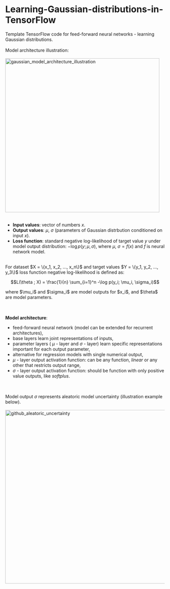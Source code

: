 # Learning-Gaussian-distributions-in-TensorFlow
Template TensorFlow code for feed-forward neural networks - learning Gaussian distributions. <br> <br>
Model architecture illustration: <br> <br>
<img width="487" alt="gaussian_model_architecture_illustration" src="https://user-images.githubusercontent.com/38408538/189530534-7cc8a98d-669c-42d5-8f9e-58e1dce4e69f.png">
<br><br>
- **Input values**: vector of numbers $x$. <br>
- **Output values**: $\mu$, $\sigma$ (parameters of Gaussian distrbution conditioned on input $x$). <br>
- **Loss function**: standard negative log-likelihood of target value $y$ under model output distribution: $-\log p(y; \mu, \sigma)$, where $\mu$, $\sigma = f(x)$ and $f$ is neural network model.
<br>
For dataset $X = \{x_1, x_2, ..., x_n\}$ and target values $Y = \{y_1, y_2, ..., y_3\}$ loss function negative log-likelihood is defined as:
<p align="center">
$$L(\theta ; X) = \frac{1}{n} \sum_{i=1}^n -\log p(y_i; \mu_i, \sigma_i)$$
</p>
where $\mu_i$ and $\sigma_i$ are model outputs for $x_i$, and $\theta$ are model parameters.
<br>

<br> <br>
**Model architecture**: <br>
- feed-forward neural network (model can be extended for recurrent architectures),
- base layers learn joint representations of inputs,
- parameter layers ( $\mu$ - layer and $\sigma$ - layer) learn specific representations important for each output parameter,
- alternative for regression models with single numerical output,
- $\mu$ - layer output activation function: can be any function, *linear* or any other that restricts output range,
- $\sigma$ - layer output activation function: should be function with only positive value outputs, like *softplus*.

<br> <br>
Model output $\sigma$ represents aleatoric model uncertainty (illustration example below). <br> <br>
<img width="549" alt="github_aleatoric_uncertainty" src="https://user-images.githubusercontent.com/38408538/189534678-69006e78-4abe-4719-b09b-61cea892c5d0.png">

